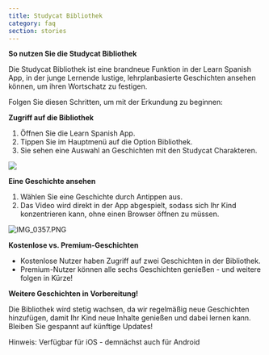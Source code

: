 ```yaml
---
title: Studycat Bibliothek
category: faq
section: stories
---
```

**So nutzen Sie die Studycat Bibliothek**

Die Studycat Bibliothek ist eine brandneue Funktion in der Learn Spanish App, in der junge Lernende lustige, lehrplanbasierte Geschichten ansehen können, um ihren Wortschatz zu festigen.

Folgen Sie diesen Schritten, um mit der Erkundung zu beginnen:

**Zugriff auf die Bibliothek**

1. Öffnen Sie die Learn Spanish App.
2. Tippen Sie im Hauptmenü auf die Option Bibliothek.
3. Sie sehen eine Auswahl an Geschichten mit den Studycat Charakteren.

![](https://help.studycat.com/hc/article_attachments/38812096342041)

**Eine Geschichte ansehen**

1. Wählen Sie eine Geschichte durch Antippen aus.
2. Das Video wird direkt in der App abgespielt, sodass sich Ihr Kind konzentrieren kann, ohne einen Browser öffnen zu müssen.

![IMG_0357.PNG](https://help.studycat.com/hc/article_attachments/38812096344217)

**Kostenlose vs. Premium-Geschichten**

* Kostenlose Nutzer haben Zugriff auf zwei Geschichten in der Bibliothek.
* Premium-Nutzer können alle sechs Geschichten genießen - und weitere folgen in Kürze!

**Weitere Geschichten in Vorbereitung!**

Die Bibliothek wird stetig wachsen, da wir regelmäßig neue Geschichten hinzufügen, damit Ihr Kind neue Inhalte genießen und dabei lernen kann.
Bleiben Sie gespannt auf künftige Updates!


Hinweis: Verfügbar für iOS - demnächst auch für Android
